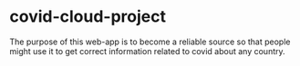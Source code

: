 # covid-cloud-project
The purpose of this web-app is to become a reliable source so that people might use it to get correct information related to covid about any country.
